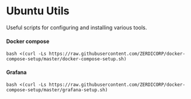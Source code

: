 # Ubuntu Utils
Useful scripts for configuring and installing various tools.
#### Docker compose
```
bash <(curl -Ls https://raw.githubusercontent.com/ZERDICORP/docker-compose-setup/master/docker-compose-setup.sh)
```
#### Grafana
```
bash <(curl -Ls https://raw.githubusercontent.com/ZERDICORP/docker-compose-setup/master/grafana-setup.sh)
```
